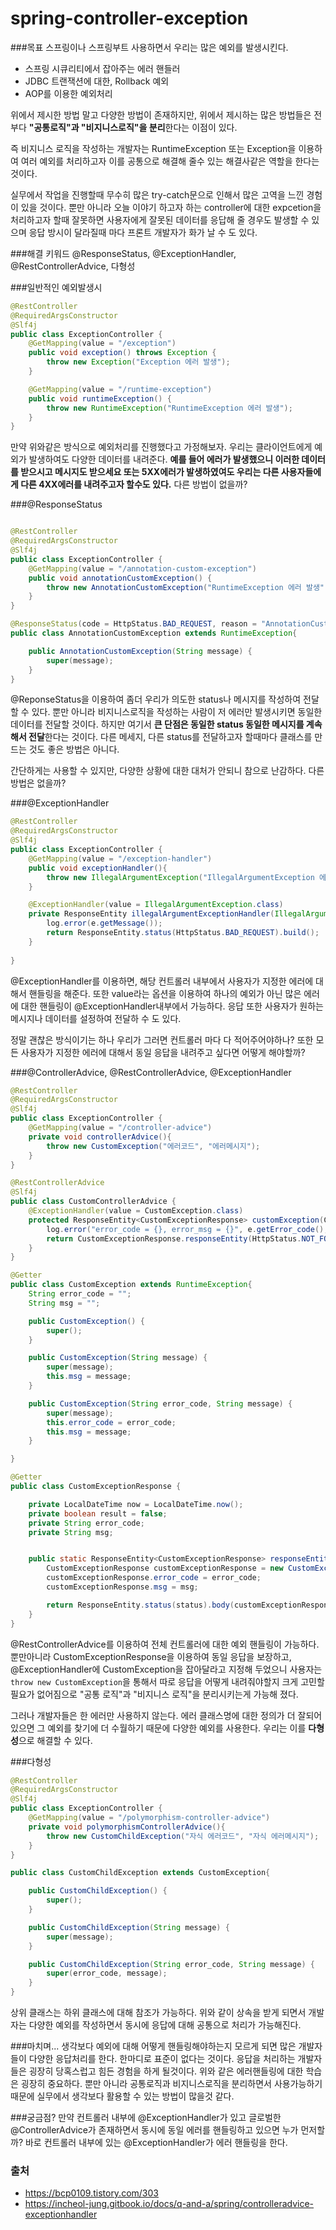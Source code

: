 # spring-controller-exception

###목표
스프링이나 스프링부트 사용하면서 우리는 많은 예외를 발생시킨다.
- 스프링 시큐리티에서 잡아주는 에러 핸들러
- JDBC 트랜잭션에 대한, Rollback 예외
- AOP를 이용한 예외처리

위에서 제시한 방법 말고 다양한 방법이 존재하지만, 위에서 제시하는
많은 방법들은 전부다 **"공통로직"과 "비지니스로직"을 분리**한다는 이점이 있다.

즉 비지니스 로직을 작성하는 개발자는 RuntimeException 또는 Exception을 이용하여
여러 예외를 처리하고자 이를 공통으로 해결해 줄수 있는 해결사같은 역할을 한다는 것이다.

실무에서 작업을 진행할때 무수히 많은 try-catch문으로 인해서 
많은 고역을 느낀 경험이 있을 것이다.
뿐만 아니라 오늘 이야기 하고자 하는 controller에 대한
expcetion을 처리하고자 할때 잘못하면 사용자에게 잘못된
데이터를 응답해 줄 경우도 발생할 수 있으며 응답 방시이 달라질때 마다 프론트 개발자가 화가 날 수 도 있다.

###해결 키워드
@ResponseStatus, @ExceptionHandler, @RestControllerAdvice, 다형성

###일반적인 예외발생시
```java
@RestController
@RequiredArgsConstructor
@Slf4j
public class ExceptionController {
    @GetMapping(value = "/exception")
    public void exception() throws Exception {
        throw new Exception("Exception 에러 발생");
    }

    @GetMapping(value = "/runtime-exception")
    public void runtimeException() {
        throw new RuntimeException("RuntimeException 에러 발생");
    }
}
```

만약 위와같은 방식으로 예외처리를 진행했다고 가정해보자.
우리는 클라이언트에게 예외가 발생하여도 다양한 데이터를 내려준다. 
**예를 들어 에러가 발생했으니 이러한 데이터를 받으시고 메시지도 받으세요 
또는 5XX에러가 발생하였여도 우리는 다른 사용자들에게 다른 4XX에러를 내려주고자 할수도 있다.**
다른 방법이 없을까?

###@ResponseStatus
```java

@RestController
@RequiredArgsConstructor
@Slf4j
public class ExceptionController {
    @GetMapping(value = "/annotation-custom-exception")
    public void annotationCustomException() {
        throw new AnnotationCustomException("RuntimeException 에러 발생");
    }
}

@ResponseStatus(code = HttpStatus.BAD_REQUEST, reason = "AnnotationCustomException 입니다.")
public class AnnotationCustomException extends RuntimeException{

    public AnnotationCustomException(String message) {
        super(message);
    }
}
```

@ReponseStatus을 이용하여 좀더 우리가 의도한 status나 메시지를 작성하여 전달할 수 있다.
뿐만 아니라 비지니스로직을 작성하는 사람이 저 에러만 발생시키면 동일한 데이터를 전달할 것이다.
하지만 여기서 **큰 단점은 동일한 status 동일한 메시지를 계속해서 전달**한다는 것이다.
다른 메세지, 다른 status를 전달하고자 할때마다 클래스를 만드는 것도 좋은 방법은 아니다.

간단하게는 사용할 수 있지만, 다양한 상황에 대한 대처가 안되니 참으로 난감하다.
다른 방법은 없을까?

###@ExceptionHandler
```java
@RestController
@RequiredArgsConstructor
@Slf4j
public class ExceptionController {
    @GetMapping(value = "/exception-handler")
    public void exceptionHandler(){
        throw new IllegalArgumentException("IllegalArgumentException 에러 발생");
    }

    @ExceptionHandler(value = IllegalArgumentException.class)
    private ResponseEntity illegalArgumentExceptionHandler(IllegalArgumentException e){
        log.error(e.getMessage());
        return ResponseEntity.status(HttpStatus.BAD_REQUEST).build();
    }
    
}
```

@ExceptionHandler를 이용하면, 해당 컨트롤러 내부에서 사용자가 지정한 에러에
대해서 핸들링을 해준다. 또한 value라는 옵션을 이용하여 하나의 예외가 아닌 
많은 에러에 대한 핸들링이 @ExceptionHandler내부에서 가능하다. 응답 또한 사용자가 원하는 메시지나
데이터를 설정하여 전달하 수 도 있다.

정말 괜찮은 방식이기는 하나 우리가 그러면 컨트롤러 마다 다 적어주어야하나?
또한 모든 사용자가 지정한 에러에 대해서 동일 응답을 내려주고 싶다면 어떻게 해야할까?

###@ControllerAdvice, @RestControllerAdvice, @ExceptionHandler

```java
@RestController
@RequiredArgsConstructor
@Slf4j
public class ExceptionController {
    @GetMapping(value = "/controller-advice")
    private void controllerAdvice(){
        throw new CustomException("에러코드", "에러메시지");
    }
}

@RestControllerAdvice
@Slf4j
public class CustomControllerAdvice {
    @ExceptionHandler(value = CustomException.class)
    protected ResponseEntity<CustomExceptionResponse> customException(CustomException e){
        log.error("error_code = {}, error_msg = {}", e.getError_code(), e.getMsg());
        return CustomExceptionResponse.responseEntity(HttpStatus.NOT_FOUND, e.getError_code(), e.getMsg());
    }    
}

@Getter
public class CustomException extends RuntimeException{
    String error_code = "";
    String msg = "";

    public CustomException() {
        super();
    }

    public CustomException(String message) {
        super(message);
        this.msg = message;
    }

    public CustomException(String error_code, String message) {
        super(message);
        this.error_code = error_code;
        this.msg = message;
    }

}

@Getter
public class CustomExceptionResponse {

    private LocalDateTime now = LocalDateTime.now();
    private boolean result = false;
    private String error_code;
    private String msg;


    public static ResponseEntity<CustomExceptionResponse> responseEntity(HttpStatus status, String error_code, String msg){
        CustomExceptionResponse customExceptionResponse = new CustomExceptionResponse();
        customExceptionResponse.error_code = error_code;
        customExceptionResponse.msg = msg;

        return ResponseEntity.status(status).body(customExceptionResponse);
    }
}

```

@RestControllerAdvice를 이용하여 전체 컨트롤러에 대한 예외 핸들링이 가능하다.
뿐만아니라 CustomExceptionResponse을 이용하여 동일 응답을 보장하고, @ExceptionHandler에
CustomException을 잡아달라고 지정해 두었으니 사용자는 `throw new CustomException`을
통해서 따로 응답을 어떻게 내려줘야할지 크게 고민할 필요가 없어짐으로
"공통 로직"과 "비지니스 로직"을 분리시키는게 가능해 졌다.

그러나 개발자들은 한 에러만 사용하지 않는다. 에러 클래스명에 대한 정의가
더 잘되어 있으면 그 예외를 찾기에 더 수월하기 때문에 다양한 예외를 사용한다.
우리는 이를 **다형성**으로 해결할 수 있다.

###다형성
```java
@RestController
@RequiredArgsConstructor
@Slf4j
public class ExceptionController {
    @GetMapping(value = "/polymorphism-controller-advice")
    private void polymorphismControllerAdvice(){
        throw new CustomChildException("자식 에러코드", "자식 에러메시지");
    }
}

public class CustomChildException extends CustomException{

    public CustomChildException() {
        super();
    }

    public CustomChildException(String message) {
        super(message);
    }

    public CustomChildException(String error_code, String message) {
        super(error_code, message);
    }
}
```

상위 클래스는 하위 클래스에 대해 참조가 가능하다. 위와 같이 상속을
받게 되면서 개발자는 다양한 예외를 작성하면서 동시에 응답에 대해 공통으로
처리가 가능해진다.


###마치며...
생각보다 예외에 대해 어떻게 핸들링해야하는지 모르게 되면 많은 개발자들이
다양한 응답처리를 한다. 한마디로 표준이 없다는 것이다. 응답을 처리하는
개발자들은 굉장히 당혹스럽고 힘든 경험을 하게 될것이다. 위와 같은 에러핸들링에 대한
학습은 굉장히 중요하다. 뿐만 아니라 공통로직과 비지니스로직을 분리하면서 사용가능하기
때문에 실무에서 생각보다 활용할 수 있는 방법이 많을것 같다.

###궁금점?
만약 컨트롤러 내부에 @ExceptionHandler가 있고 글로벌한 @ControllerAdvice가
존재하면서 동시에 동일 에러를 핸들링하고 있으면 누가 먼저할까?
바로 컨트롤러 내부에 있는 @ExceptionHandler가 에러 핸들링을 한다.

### 출처
* https://bcp0109.tistory.com/303
* https://incheol-jung.gitbook.io/docs/q-and-a/spring/controlleradvice-exceptionhandler




















